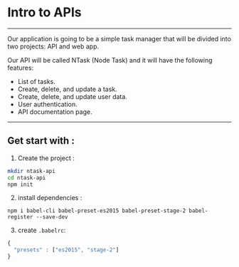 # Intro to APIs
---

Our application is going to be a simple task manager that will be divided into two projects: API and web app.

Our API will be called NTask (Node Task) and it will have the following features:

- List of tasks.
- Create, delete, and update a task.
- Create, delete, and update user data.
- User authentication.
- API documentation page.

___

## Get start with :

 1. Create the project :
 ```bash
 mkdir ntask-api
 cd ntask-api
 npm init
 ```
 2. install dependencies :

 `npm i babel-cli babel-preset-es2015 babel-preset-stage-2 babel-register --save-dev`

 3. create `.babelrc`:

 ```javascript
 {
   "presets" : ["es2015", "stage-2"]
 }
```
